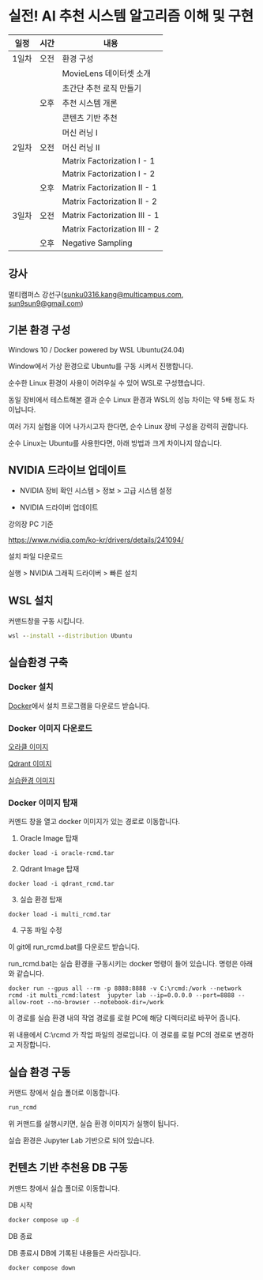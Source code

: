 # 실전! AI 추천 시스템 알고리즘 이해 및 구현


| 일정   | 시간 | 내용                                 |
|--------|------|--------------------------------------|
| 1일차  | 오전 | 환경 구성                             |
|        |      | MovieLens 데이터셋 소개               |
|        |      | 초간단 추천 로직 만들기               |
|        | 오후 | 추천 시스템 개론                      |
|        |      | 콘텐츠 기반 추천                      |
|        |      | 머신 러닝 I                           |
| 2일차  | 오전 | 머신 러닝 II                          |
|        |      | Matrix Factorization I - 1            |
|        |      | Matrix Factorization I - 2            |
|        | 오후 | Matrix Factorization II - 1           |
|        |      | Matrix Factorization II - 2           |
| 3일차  | 오전 | Matrix Factorization III - 1          |
|        |      | Matrix Factorization III - 2          |
|        | 오후 | Negative Sampling                     |

## 강사

멀티캠퍼스 강선구(sunku0316.kang@multicampus.com, sun9sun9@gmail.com)

## 기본 환경 구성

Windows 10 / Docker powered by WSL Ubuntu(24.04)

Window에서 가상 환경으로 Ubuntu를 구동 시켜서 진행합니다. 

순수한 Linux 환경이 사용이 어려우실 수 있어 WSL로 구성했습니다. 

동일 장비에서 테스트해본 결과 순수 Linux 환경과 WSL의 성능 차이는 약 5배 정도 차이납니다. 

여러 가지 실험을 이어 나가시고자 한다면, 순수 Linux 장비 구성을 강력히 권합니다.

순수 Linux는 Ubuntu를 사용한다면, 아래 방법과 크게 차이나지 않습니다.

## NVIDIA 드라이브 업데이트

- NVIDIA 장비 확인
시스템 > 정보 > 고급 시스템 설정

- NVIDIA 드라이버 업데이트

강의장 PC 기준

https://www.nvidia.com/ko-kr/drivers/details/241094/

설치 파일 다운로드 

실행 > NVIDIA 그래픽 드라이버 > 빠른 설치

## WSL 설치

커맨드창을 구동 시킵니다.

```cmd
wsl --install --distribution Ubuntu
```


## 실습환경 구축

### Docker 설치

[Docker](https://www.docker.com/get-started/)에서 설치 프로그램을 다운로드 받습니다.

### Docker 이미지 다운로드

[오라클 이미지](https://drive.google.com/file/d/1gjBAFlSTNfYWN4q5g-2pJ5LaTSkUNaT7/view?usp=drive_link)

[Qdrant 이미지](https://drive.google.com/file/d/1nnvgbnBvZtrAubOTuAajQllvcSWccb5h/view?usp=drive_link)

[실습환경 이미지](https://drive.google.com/file/d/1wZzDF3B2EYj5BpXIqBfE37UvZiILNw21/view?usp=drive_link)

### Docker 이미지 탑재

커멘드 창을 열고 docker 이미지가 있는 경로로 이동합니다.

1. Oracle Image 탑재

```
docker load -i oracle-rcmd.tar
```

2. Qdrant Image 탑재

```
docker load -i qdrant_rcmd.tar
```

3. 실습 환경 탑재

```
docker load -i multi_rcmd.tar
```

4. 구동 파일 수정

이 git에 run_rcmd.bat를 다운로드 받습니다.

run_rcmd.bat는 실습 환경을 구동시키는 docker 명령이 들어 있습니다. 명령은 아래 와 같습니다. 

```
docker run --gpus all --rm -p 8888:8888 -v C:\rcmd:/work --network rcmd -it multi_rcmd:latest  jupyter lab --ip=0.0.0.0 --port=8888 --allow-root --no-browser --notebook-dir=/work
```

이 경로를 실습 환경 내의 작업 경로를 로컬 PC에 해당 디렉터리로 바꾸어 줍니다.

위 내용에서 C:\rcmd 가 작업 파일의 경로입니다. 이 경로를 로컬 PC의 경로로 변경하고 저장합니다. 


## 실습 환경 구동

커맨드 창에서 실습 폴더로 이동합니다. 

```cmd
run_rcmd
```
위 커맨드를 실행시키면, 실습 환경 이미지가 실행이 됩니다.

실습 환경은 Jupyter Lab 기반으로 되어 있습니다.

## 컨텐츠 기반 추천용 DB 구동

커맨드 창에서 실습 폴더로 이동합니다. 

DB 시작
```cmd
docker compose up -d
```

DB 종료

DB 종료시 DB에 기록된 내용들은 사라짐니다.
```cmd
docker compose down
```

